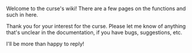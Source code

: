 Welcome to the curse's wiki! There are a few pages on the functions and such in here.

Thank you for your interest for the curse. Please let me know of anything that's unclear in the documentation, if you have bugs, suggestions, etc.

I'll be more than happy to reply!